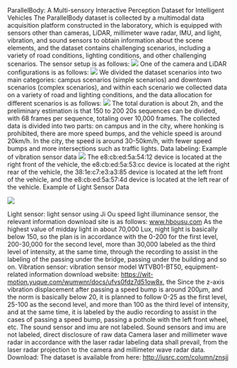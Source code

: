 ParallelBody: A Multi-sensory Interactive Perception Dataset for Intelligent Vehicles
The ParallelBody dataset is collected by a multimodal data acquisition platform constructed in the laboratory, which is equipped with sensors other than cameras, LiDAR, millimeter wave radar, IMU, and light, vibration, and sound sensors to obtain information about the scene elements, and the dataset contains challenging scenarios, including a variety of road conditions, lighting conditions, and other challenging scenarios. The sensor setup is as follows:
<img src="https://github.com/BUCT-IUSRC/Dataset__ParallelBody/blob/main/readme_image/1.png">
One of the camera and LiDAR configurations is as follows:
<img src="https://github.com/BUCT-IUSRC/Dataset__ParallelBody/blob/main/readme_image/2.png">
We divided the dataset scenarios into two main categories: campus scenarios (simple scenarios) and downtown scenarios (complex scenarios), and within each scenario we collected data on a variety of road and lighting conditions, and the data allocation for different scenarios is as follows:
<img src="https://github.com/BUCT-IUSRC/Dataset__ParallelBody/blob/main/readme_image/3.png">
The total duration is about 2h, and the preliminary estimation is that 150 to 200 20s sequences can be divided, with 68 frames per sequence, totaling over 10,000 frames.
The collected data is divided into two parts: on campus and in the city, where honking is prohibited, there are more speed bumps, and the vehicle speed is around 20km/h. In the city, the speed is around 30-50km/h, with fewer speed bumps and more intersections such as traffic lights.
Data labeling:
Example of vibration sensor data
<img src="https://github.com/BUCT-IUSRC/Dataset__ParallelBody/blob/main/readme_image/4.png">
The e8:cb:ed:5a:54:12 device is located at the right front of the vehicle, the e8:cb:ed:5a:53:cc device is located at the right rear of the vehicle, the 38:1e:c7:e3:a3:85 device is located at the left front of the vehicle, and the e8:cb:ed:5a:57:4d device is located at the left rear of the vehicle.
Example of Light Sensor Data

<img src="https://github.com/BUCT-IUSRC/Dataset__ParallelBody/blob/main/readme_image/5.png">

  Light sensor: light sensor using Ji Ou speed light illuminance sensor, the relevant information download site is as follows: www.hbousu.com
As the highest value of midday light in about 70,000 Lux, night light is basically below 150, so the plan is in accordance with the 0-200 for the first level, 200-30,000 for the second level, more than 30,000 labeled as the third level of intensity, at the same time, through the recording to assist in the labeling of the passing under the bridge, passing under the building and so on.
  Vibration sensor: vibration sensor model WTVB01-BT50, equipment-related information download website: https://wit-motion.yuque.com/wumwnr/docs/ufvs0fdz7d51ow8x, the
  Since the z-axis vibration displacement after passing a speed bump is around 200μm, and the norm is basically below 20, it is planned to follow 0-25 as the first level, 25-100 as the second level, and more than 100 as the third level of intensity, and at the same time, it is labeled by the audio recording to assist in the cases of passing a speed bump, passing a pothole with the left front wheel, etc. The sound sensor and imu are not labeled.
Sound sensors and imu are not labeled, direct disclosure of raw data
  Camera laser and millimeter wave radar in accordance with the laser radar labeling data shall prevail, from the laser radar projection to the camera and millimeter wave radar data.
Download:
The dataset is available from here: http://iusrc.com/column/znsjj
